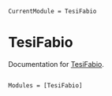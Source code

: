 ```@meta
CurrentModule = TesiFabio
```

# TesiFabio

Documentation for [TesiFabio](https://github.com/DarioSarra/TesiFabio.jl).

```@index
```

```@autodocs
Modules = [TesiFabio]
```
